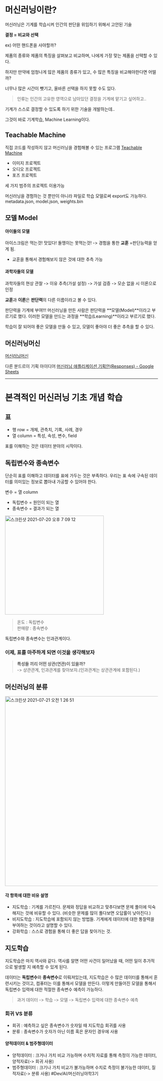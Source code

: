 # 머신러닝이란?
머신러닝은 기계를 학습시켜 인간의 판단을 위임하기 위해서 고안된 기술


**결정 = 비교와 선택**

ex) 어떤 핸드폰을 사야할까?

제품의 종류와 제품의 특징을 살펴보고 비교하며, 나에게 가장 맞는 제품을 선택할 수 있다.

하지만 만약에 엄청나게 많은 제품의 종류가 있고, 수 많은 특징을 비교해야한다면 어떨까?

너무나 많은 시간이 뺏기고, 올바른 선택을 하지 못할 수도 있다.

> 인류는 인간의 고유한 영역으로 남아있던 결정을 기계에 맡기고 싶어하고..  

기계가 스스로 결정할 수 있도록 하기 위한 기술을 개발하는데..

그것이 바로 기계학습, Machine Learning이다.


## Teachable Machine
직접 코드를 작성하지 않고 머신러닝을 경험해볼 수 있는 프로그램
[Teachable Machine](https://teachablemachine.withgoogle.com/)

- 이미지 프로젝트
- 오디오 프로젝트
- 포즈 프로젝트 

세 가지 범주의 프로젝트 이용가능

머신러닝을 경험하는 것 뿐만이 아니라 파일로 학습 모델로써 export도 가능하다. metadata.json, model.json, weights.bin


## 모델 Model

#### 아이들의 모델
아이스크림은 먹는것! 맛있다!
돌멩이는 못먹는것! 
-> 경험을 통한 **교훈** =판단능력을 얻게 됨.
- 교훈을 통해서 경험해보지 않은 것에 대한 추측 가능 

#### 과학자들의 모델
과학자들의 현상 관찰 -> 이유 추측(가설 설정) -> 가설 검증 -> 모순 없을 시 이론으로 인정

**교훈**과 **이론**은 **판단력**의 다른 이름이라고 볼 수 있다.

판단력을 기계에 부여!!!
머신러닝을 만든 사람은 판단력을 **모델(Model)**이라고 부르기로 했다.
이러한 모델을 만드는 과정을 **학습(Learning)**이라고 부르기로 했다.

학습이 잘 되어야 좋은 모델을 만들 수 있고,
모델이 좋아야 더 좋은 추측을 할 수 있다.

## 머신러닝머신
[머신러닝머신](https://ml-app.yah.ac/)

다른 분드르이 기획 아이디어
[머신러닝 애플리케이션 기획안(Responses) - Google Sheets](https://docs.google.com/spreadsheets/d/1mdCb-xRYBAsAOeiC7miyQgcMqVzCpg_67OmfdGRvVAY/edit?usp=sharing)

- - - -

# 본격적인 머신러닝 기초 개념 학습

## 표
* 행 row = 개체, 관측치, 기록, 사례, 경우
* 열 column = 특성, 속성, 변수, field

표를 이해하는 것은 데이터 분야의 시작이다.

## 독립변수와 종속변수

단순히 표를 이해하고 데이터를 표에 가두는 것은 부족하다.
우리는 표 속에 구속된 데이터를 의미있는 정보로 뽑아내 가공할 수 있어야 한다.

변수 = 열 column

* 독립변수 = 원인이 되는 열
* 종속변수 = 결과가 되는 열

<img width="325" alt="스크린샷 2021-07-20 오후 7 09 12" src="https://user-images.githubusercontent.com/61059893/126682709-f5b77543-b306-46ec-b800-d9eb2af25113.png">

> 온도 : 독립변수  
> 판매량 : 종속변수  

독립변수와 종속변수는 인과관계이다.

### 이제, 표를 마주하게 되면 이것을 생각해보자
> **특성들 끼리 어떤 상관(연관)이 있을까?**  
> -> 상관관계, 인과관계를 찾아보자.(인과관계는 상관관계에 포함된다.)  


## 머신러닝의 분류

<img width="623" alt="스크린샷 2021-07-21 오전 1 26 51" src="https://user-images.githubusercontent.com/61059893/126682685-2b1d0af4-183b-4a04-971b-aebe54c4d863.png">


#### 각 항목에 대한 비유 설명
* 지도학습 : 기계를 가르친다. 문제와 정답을 비교하고 맞추다보면 문제 풀이에 익숙해지는 것에 비유할 수 있다. (비슷한 문제를 많이 풀다보면 오답률이 낮아진다.)
* 비지도학습 : 지도학습에 포함되지 않는 방법들. 기계에게 데이터에 대한 통찰력을 부여하는 것이라고 설명할 수 있다.
* 강화학습 : 스스로 경험을 통해 더 좋은 답을 찾아가는 것. 

## 지도학습

지도학습은 마치 역사와 같다. 역사를 알면 어떤 사건이 일어났을 때, 어떤 일이 추가적으로 발생할 지 예측할 수 있게 된다. 

데이터는 **독립변수**와 **종속변수**로 이뤄져있는데,
지도학습은 수 많은 데이터를 통해서 훈련시키는 것이고, 컴퓨터는 이를 통해서 모델을 만든다.
이렇게 만들어진 모델을 통해서 독립변수 입력에 대한 적절한 종속변수 예측이 가능하다.

> 과거 데이터 -> 학습 -> 모델 -> 독립변수 입력에 대한 종속변수 예측  

### 회귀 VS 분류

* 회귀 : 예측하고 싶은 종속변수가 숫자일 때 지도학습 회귀를 사용
* 분류 : 종속변수가 숫자가 아닌 이름 혹은 문자인 경우에 사용
 
#### 양적데이터 & 범주형데이터

* 양적데이터 : 크거나 가치 비교 가능하며 수치적 자료를 통해 측정이 가능한 데이터, 양적자료(-> 회귀 사용)
* 범주형데이터 : 크기나 가치 비교가 불가능하며 수치로 측정이 불가능한 데이터, 질적자료(-> 분류 사용)
#Dev/AI/머신러닝야학3기
